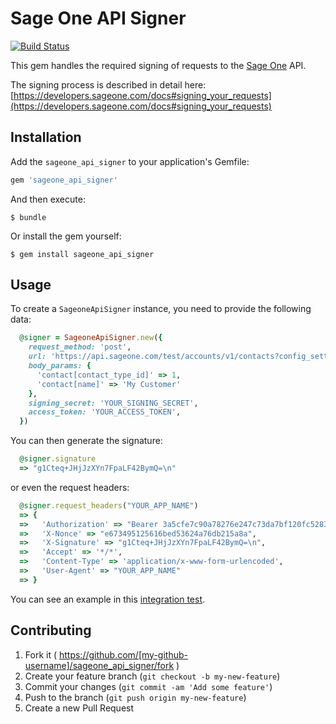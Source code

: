 # Sage One API Signer

[![Build Status](https://travis-ci.org/Sage/sageone_api_signer.svg?branch=master)](https://travis-ci.org/Sage/sageone_api_signer)

This gem handles the required signing of requests to the [Sage One](http://www.sageone.com) API.

The signing process is described in detail here: [https://developers.sageone.com/docs#signing_your_requests](https://developers.sageone.com/docs#signing_your_requests)

## Installation

Add the `sageone_api_signer` to your application's Gemfile:

```ruby
gem 'sageone_api_signer'
```

And then execute:

    $ bundle

Or install the gem yourself:

    $ gem install sageone_api_signer

## Usage

To create a `SageoneApiSigner` instance, you need to provide the following data:

```ruby
  @signer = SageoneApiSigner.new({
    request_method: 'post',
    url: 'https://api.sageone.com/test/accounts/v1/contacts?config_setting=foo',
    body_params: {
      'contact[contact_type_id]' => 1,
      'contact[name]' => 'My Customer'
    },
    signing_secret: 'YOUR_SIGNING_SECRET',
    access_token: 'YOUR_ACCESS_TOKEN',
  })
```

You can then generate the signature:

```ruby
  @signer.signature
  => "g1Cteq+JHjJzXYn7FpaLF42BymQ=\n"

```

or even the request headers:

```ruby
  @signer.request_headers("YOUR_APP_NAME")
  => {
  =>   'Authorization' => "Bearer 3a5cfe7c90a78276e247c73da7bf120fc5283693",
  =>   'X-Nonce' => "e673495125616bed53624a76db215a8a",
  =>   'X-Signature' => "g1Cteq+JHjJzXYn7FpaLF42BymQ=\n",
  =>   'Accept' => '*/*',
  =>   'Content-Type' => 'application/x-www-form-urlencoded',
  =>   'User-Agent' => "YOUR_APP_NAME"
  => }

```

You can see an example in this [integration test](spec/integration/check_signature_data_spec.rb).

## Contributing

1. Fork it ( https://github.com/[my-github-username]/sageone_api_signer/fork )
2. Create your feature branch (`git checkout -b my-new-feature`)
3. Commit your changes (`git commit -am 'Add some feature'`)
4. Push to the branch (`git push origin my-new-feature`)
5. Create a new Pull Request
